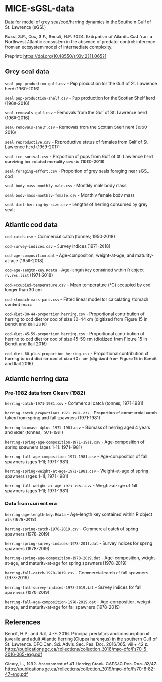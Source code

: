 # MICE-sGSL-data
Data for model of grey seal/cod/herring dynamics in the Southern Gulf of St. Lawrence (sGSL)

Rossi, S.P., Cox, S.P., Benoît, H.P. 2024. Extirpation of Atlantic Cod from a Northwest Atlantic ecosystem in the absence of predator control: inference from an ecosystem model of intermediate complexity.

Preprint: https://doi.org/10.48550/arXiv.2311.06521

## Grey seal data

`seal-pup-production-gulf.csv` - Pup production for the Gulf of St. Lawrence herd (1960-2016)

`seal-pup-production-shelf.csv` - Pup production for the Scotian Shelf herd (1960-2016)

`seal-removals-gulf.csv` - Removals from the Gulf of St. Lawrence herd (1960-2016)

`seal-removals-shelf.csv` - Removals from the Scotian Shelf herd (1960-2016)

`seal-reproductive.csv` - Reproductive status of females from Gulf of St. Lawrence herd (1969-2017)

`seal-ice-surival.csv` - Proportion of pups from Gulf of St. Lawrence herd surviving ice-related mortality events (1960-2016)

`seal-foraging-effort.csv` - Proportion of grey seals foraging near sGSL cod

`seal-body-mass-monthly-male.csv` - Monthly male body mass

`seal-body-mass-monthly-female.csv` - Monthly female body mass

`seal-diet-herring-by-size.csv` - Lengths of herring consumed by grey seals

## Atlantic cod data

`cod-catch.csv` - Commercial catch (tonnes; 1950-2018)

`cod-survey-indices.csv` - Survey indices (1971-2018)

`cod-age-composition.dat` - Age-composition, weight-at-age, and maturity-at-age (1950-2018)

`cod-age-length-key.Rdata` - Age-length key contained within R object `rv.res.list` (1971-2018)

`cod-occupied-temperature.csv` - Mean temperature (°C) occupied by cod longer than 30 cm

`cod-stomach-mass-pars.csv` - Fitted linear model for calculating stomach content mass

`cod-diet-30-44-proportion herring.csv` - Proportional contribution of herring to cod diet for cod of size 30-44 cm (digitized from Figure 15 in Benoît and Rail 2016)

`cod-diet-45-59-proportion herring.csv` - Proportional contribution of herring to cod diet for cod of size 45-59 cm (digitized from Figure 15 in Benoît and Rail 2016) 

`cod-diet-60-plus-proportion herring.csv` - Proportional contribution of herring to cod diet for cod of size 60+ cm (digitized from Figure 15 in Benoît and Rail 2016) 

## Atlantic herring data

### Pre-1982 data from Cleary (1982)

`herring-catch-1971-1981.csv` - Commercial catch (tonnes; 1971-1981)

`herring-catch-proportions-1971-1981.csv` - Proportion of commercial catch taken from spring and fall spawners (1971-1981)

`herring-biomass-4plus-1971-1981.csv` - Biomass of herring aged 4 years and older (tonnes; 1971-1981)

`herring-spring-age-composition-1971-1981.csv` - Age-composition of spring spawners (ages 1-11; 1971-1981)

`herring-fall-age-composition-1971-1981.csv` - Age-composition of fall spawners (ages 1-11; 1971-1981)

`herring-spring-weight-at-age-1971-1981.csv` - Weight-at-age of spring spawners (ages 1-11; 1971-1981)

`herring-fall-weight-at-age-1971-1981.csv` - Weight-at-age of fall spawners (ages 1-11; 1971-1981)

### Data from current era

`herring-age-length-key.Rdata` - Age-length key contained within R object `alk` (1978-2018)

`herring-spring-catch-1978-2019.csv` - Commercial catch of spring spawners (1978-2019)

`herring-spring-survey-indices-1978-2019.dat` - Survey indices for spring spawners (1978-2019)

`herring-spring-age-composition-1978-2019.dat` - Age-composition, weight-at-age, and maturity-at-age for spring spawners (1978-2019)

`herring-fall-catch-1978-2019.csv` - Commercial catch of fall spawners (1978-2019)

`herring-fall-survey-indices-1978-2019.dat` - Survey indices for fall spawners (1978-2019)

`herring-fall-age-composition-1978-2019.dat` - Age-composition, weight-at-age, and maturity-at-age for fall spawners (1978-2019)

## References

Benoît, H.P., and Rail, J.-F. 2016. Principal predators and consumption of juvenile and adult
Atlantic Herring (Clupea harengus) in the southern Gulf of St. Lawrence. DFO Can. Sci.
Advis. Sec. Res. Doc. 2016/065. viii + 42 p. https://publications.gc.ca/collections/collection_2016/mpo-dfo/Fs70-5-2016-065-eng.pdf

Cleary, L., 1982. Assessment of 4T Herring Stock. CAFSAC Res. Doc. 82/47. https://publications.gc.ca/collections/collection_2019/mpo-dfo/Fs70-8-82-47-eng.pdf












